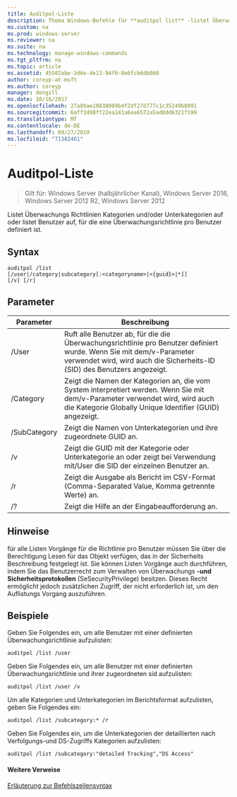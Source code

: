 ```yaml
---
title: Auditpol-Liste
description: Thema Windows-Befehle für **auditpol list** -listet Überwachungs Richtlinien Kategorien und/oder Unterkategorien auf oder listet Benutzer auf, für die eine Überwachungsrichtlinie pro Benutzer definiert ist.
ms.custom: na
ms.prod: windows-server
ms.reviewer: na
ms.suite: na
ms.technology: manage-windows-commands
ms.tgt_pltfrm: na
ms.topic: article
ms.assetid: 45502abe-3d6e-4e13-94f0-8e6fcb6db860
author: coreyp-at-msft
ms.author: coreyp
manager: dongill
ms.date: 10/16/2017
ms.openlocfilehash: 27a89ae18838989b4f2df27d777c1c35249b8991
ms.sourcegitcommit: 6aff3d88ff22ea141a6ea6572a5ad8dd6321f199
ms.translationtype: MT
ms.contentlocale: de-DE
ms.lasthandoff: 09/27/2019
ms.locfileid: "71382461"
---
```

# <a name="auditpol-list"></a>Auditpol-Liste

>Gilt für: Windows Server (halbjährlicher Kanal), Windows Server 2016, Windows Server 2012 R2, Windows Server 2012

Listet Überwachungs Richtlinien Kategorien und/oder Unterkategorien auf oder listet Benutzer auf, für die eine Überwachungsrichtlinie pro Benutzer definiert ist.

## <a name="syntax"></a>Syntax
```
auditpol /list
[/user|/category|subcategory[:<categoryname>|<{guid}>|*]]
[/v] [/r]
```
## <a name="parameters"></a>Parameter
|Parameter|Beschreibung|
|-------|--------|
|/User|Ruft alle Benutzer ab, für die die Überwachungsrichtlinie pro Benutzer definiert wurde. Wenn Sie mit dem/v-Parameter verwendet wird, wird auch die Sicherheits-ID (SID) des Benutzers angezeigt.|
|/Category|Zeigt die Namen der Kategorien an, die vom System interpretiert werden. Wenn Sie mit dem/v-Parameter verwendet wird, wird auch die Kategorie Globally Unique Identifier (GUID) angezeigt.|
|/SubCategory|Zeigt die Namen von Unterkategorien und ihre zugeordnete GUID an.|
|/v|Zeigt die GUID mit der Kategorie oder Unterkategorie an oder zeigt bei Verwendung mit/User die SID der einzelnen Benutzer an.|
|/r|Zeigt die Ausgabe als Bericht im CSV-Format (Comma-Separated Value, Komma getrennte Werte) an.|
|/?|Zeigt die Hilfe an der Eingabeaufforderung an.|
## <a name="remarks"></a>Hinweise
für alle Listen Vorgänge für die Richtlinie pro Benutzer müssen Sie über die Berechtigung Lesen für das Objekt verfügen, das in der Sicherheits Beschreibung festgelegt ist. Sie können Listen Vorgänge auch durchführen, indem Sie das Benutzerrecht zum Verwalten von Überwachungs **-und Sicherheitsprotokollen** (SeSecurityPrivilege) besitzen. Dieses Recht ermöglicht jedoch zusätzlichen Zugriff, der nicht erforderlich ist, um den Auflistungs Vorgang auszuführen.
## <a name="BKMK_examples"></a>Beispiele
Geben Sie Folgendes ein, um alle Benutzer mit einer definierten Überwachungsrichtlinie aufzulisten:
```
auditpol /list /user
```
Geben Sie Folgendes ein, um alle Benutzer mit einer definierten Überwachungsrichtlinie und ihrer zugeordneten sid aufzulisten:
```
auditpol /list /user /v
```
Um alle Kategorien und Unterkategorien im Berichtsformat aufzulisten, geben Sie Folgendes ein:
```
auditpol /list /subcategory:* /r
```
Geben Sie Folgendes ein, um die Unterkategorien der detaillierten nach Verfolgungs-und DS-Zugriffs Kategorien aufzulisten:
```
auditpol /list /subcategory:"detailed Tracking","DS Access"
```
#### <a name="additional-references"></a>Weitere Verweise
[Erläuterung zur Befehlszeilensyntax](command-line-syntax-key.md)
